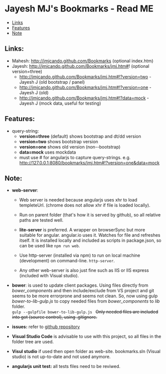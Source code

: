 # Jayesh MJ's Bookmarks - Read ME
  - [Links](#links)
  - [Features](#features)
  - [Note](#note)

## Links:
- Mahesh: http://jmjcando.github.com/Bookmarks (optional index.htm)
- Jayesh: http://jmjcando.github.com/Bookmarks/jmj.htm#! (optional version=three)
  - http://jmjcando.github.com/Bookmarks/jmj.htm#!?version=two  - Jayesh J (old bootstrap / panel)
  - http://jmjcando.github.com/Bookmarks/jmj.htm#!?version=one  - Jayesh J (old)
  - http://jmjcando.github.com/Bookmarks/jmj.htm#!?data=mock  - Jayesh J (mock data, useful for testing)


## Features:
- query-string:  
  - **version=three** (default) shows bootstrap and dt/dd version
  - **version=two** shows bootstrap version
  - **version=one** shows old version (non--bootstrap)
  - **data=mock** uses mockdata
  - must use # for angularjs to capture query-strings. e.g. http://127.0.0.1:8080/bookmarks/jmj.htm#!?version=one&data=mock

## Note:
- **web-server**:  
  - Web server is needed because angularjs uses xhr to load templeteUrl. (chrome does not allow xhr if file is loaded locally).
  
  - Run on parent folder (that's how it is served by github), so all relative paths are tested well.
  
  - **lite-server** is preferred. A wrapper on browserSync but more suitable for angular. angular.io uses it.  Watches for file and refreshes itself.  It is installed locally and included as scripts in package.json, so can be used like  ```npm run web```.

  - Use http-server (installed via npm) to run on local machine (development) on command-line.     ```http-server```.
  
  - Any other web-server is also just fine such as IIS or IIS express (included with Visual studio).


- **bower**: is used to update client packages.  Using files directly from *bower_components* and then include/exclude from VS project and git seems to be more errorprone and seems not clean.  So, now using gulp *bower-to-lib-gulp.js* to copy needed files from *bower_components* to *lib* folder.  
``` gulp --gulpfile bower-to-lib-gulp.js  ```
~~Only needed files are included into got (source control), using .gitignore.~~

- **issues:** refer to [github repository](https://github.com/jmjcando/bookmarks/issues)

- **Visual Studio Code** is advisable to use with this project, so all files in the folder tree are used. 

- **Visul studio** if used then open folder as web-site. bookmarks.sln (Visual studio) is not up-to-date and not used anymore. 

- **angularjs unit test:** all tests files need to be reviwed.


